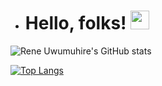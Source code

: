 - # Hello, folks! <img src="https://raw.githubusercontent.com/MartinHeinz/MartinHeinz/master/wave.gif" width="30px">
![Rene Uwumuhire's GitHub stats](https://github-readme-stats.vercel.app/api?username=Reneuwumuhire&show_icons=true&theme=dracula)
<!---
Reneuwumuhire/Reneuwumuhire is a ✨ special ✨ repository because its `README.md` (this file) appears on your GitHub profile.
You can click the Preview link to take a look at your changes.
--->

[![Top Langs](https://github-readme-stats.vercel.app/api/top-langs/?username=anuraghazra)](https://github.com/anuraghazra/github-readme-stats&show_icons=true)
